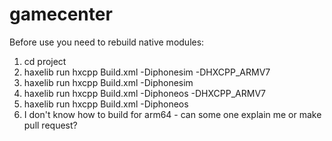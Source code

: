 gamecenter
==========

Before use you need to rebuild native modules:
1. cd project
2. haxelib run hxcpp Build.xml -Diphonesim -DHXCPP_ARMV7
3. haxelib run hxcpp Build.xml -Diphonesim
4. haxelib run hxcpp Build.xml -Diphoneos -DHXCPP_ARMV7
5. haxelib run hxcpp Build.xml -Diphoneos
6. I don't know how to build for arm64 - can some one explain me or make pull request?
